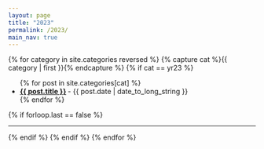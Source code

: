 ```yaml
---
layout: page
title: "2023"
permalink: /2023/
main_nav: true
---
```


 
{% for category in site.categories reversed %}
  {% capture cat %}{{ category | first }}{% endcapture %}
  {% if cat == yr23 %}
  <ul class="posts-list">
  {% for post in site.categories[cat] %}
    <li>
      <strong>
        <a href="{{ post.url | prepend: site.baseurl }}">{{ post.title }}</a>
      </strong>
      <span class="post-date">- {{ post.date | date_to_long_string }}</span>
    </li>
  {% endfor %}
  </ul>
  {% if forloop.last == false %}<hr>{% endif %}  
  {% endif %}
{% endfor %}
<br>
